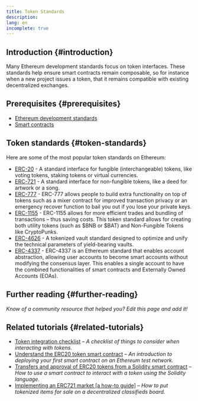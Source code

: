 ```yaml
---
title: Token Standards
description:
lang: en
incomplete: true
---
```


## Introduction {#introduction}

Many Ethereum development standards focus on token interfaces. These standards help ensure smart contracts remain composable, so for instance when a new project issues a token, that it remains compatible with existing decentralized exchanges.

## Prerequisites {#prerequisites}

- [Ethereum development standards](/developers/docs/standards/)
- [Smart contracts](/developers/docs/smart-contracts/)

## Token standards {#token-standards}

Here are some of the most popular token standards on Ethereum:

- [ERC-20](/developers/docs/standards/tokens/erc-20/) - A standard interface for fungible (interchangeable) tokens, like voting tokens, staking tokens or virtual currencies.
- [ERC-721](/developers/docs/standards/tokens/erc-721/) - A standard interface for non-fungible tokens, like a deed for artwork or a song.
- [ERC-777](/developers/docs/standards/tokens/erc-777/) - ERC-777 allows people to build extra functionality on top of tokens such as a mixer contract for improved transaction privacy or an emergency recover function to bail you out if you lose your private keys.
- [ERC-1155](/developers/docs/standards/tokens/erc-1155/) - ERC-1155 allows for more efficient trades and bundling of transactions – thus saving costs. This token standard allows for creating both utility tokens (such as $BNB or $BAT) and Non-Fungible Tokens like CryptoPunks.
- [ERC-4626](/developers/docs/standards/tokens/erc-4626/) - A tokenized vault standard designed to optimize and unify the technical parameters of yield-bearing vaults.
- [ERC-4337](https://github.com/mayowaolatunji/ethereum-org-website/blob/9b1075944e3758002959e3488f429cf95add3ee1/src/content/developers/docs/standards/tokens/erc-4337%20standard%20.md) - ERC-4337 is an Ethereum standard that enables account abstraction, allowing user accounts to become smart accounts without modifying the consensus layer. This enables a single account to have the combined functionalities of smart contracts and Externally Owned Accounts (EOAs).

## Further reading {#further-reading}

_Know of a community resource that helped you? Edit this page and add it!_

## Related tutorials {#related-tutorials}

- [Token integration checklist](/developers/tutorials/token-integration-checklist/) _– A checklist of things to consider when interacting with tokens._
- [Understand the ERC20 token smart contract](/developers/tutorials/understand-the-erc-20-token-smart-contract/) _– An introduction to deploying your first smart contract on an Ethereum test network._
- [Transfers and approval of ERC20 tokens from a Solidity smart contract](/developers/tutorials/transfers-and-approval-of-erc-20-tokens-from-a-solidity-smart-contract/) _– How to use a smart contract to interact with a token using the Solidity language._
- [Implementing an ERC721 market [a how-to guide]](/developers/tutorials/how-to-implement-an-erc721-market/) _– How to put tokenized items for sale on a decentralized classifieds board._
